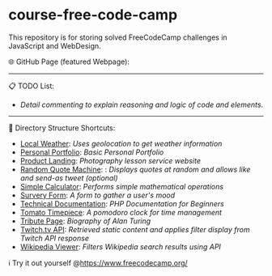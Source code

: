 # course-free-code-camp
This repository is for storing solved FreeCodeCamp challenges in JavaScript and WebDesign. 

🌐 GitHub Page (featured Webpage): 

---
📋 TODO List:
- *Detail commenting to explain reasoning and logic of code and elements*.

---
📂 Directory Structure Shortcuts:
- [Local Weather](https://github.com/yuelchen/course-free-code-camp/tree/master/Responsive%20Web%20Design%20Certification/Local%20Weather): 
*Uses geolocation to get weather information*
- [Personal Portfolio](https://github.com/yuelchen/course-free-code-camp/tree/master/Responsive%20Web%20Design%20Certification/Personal%20Portfolio): 
*Basic Personal Portfolio*
- [Product Landing](https://github.com/yuelchen/course-free-code-camp/tree/master/Responsive%20Web%20Design%20Certification/Product%20Landing): 
*Photography lesson service website*
- [Random Quote Machine](https://github.com/yuelchen/course-free-code-camp/tree/master/Responsive%20Web%20Design%20Certification/Random%20Quote%20Machine): : 
*Displays quotes at random and allows like and send-as tweet (optional)*
- [Simple Calculator](https://github.com/yuelchen/course-free-code-camp/tree/master/Responsive%20Web%20Design%20Certification/Simple%20Calculator): 
*Performs simple mathematical operations*
- [Survery Form](https://github.com/yuelchen/course-free-code-camp/tree/master/Responsive%20Web%20Design%20Certification/Survey%20Form): 
*A form to gather a user's mood*
- [Technical Documentation](https://github.com/yuelchen/course-free-code-camp/tree/master/Responsive%20Web%20Design%20Certification/Technical%20Documentation): 
*PHP Documentation for Beginners*
- [Tomato Timepiece](https://github.com/yuelchen/course-free-code-camp/tree/master/Responsive%20Web%20Design%20Certification/Tomato%20Timepiece): 
*A pomodoro clock for time management*
- [Tribute Page](https://github.com/yuelchen/course-free-code-camp/tree/master/Responsive%20Web%20Design%20Certification/Tribute%20Page): 
*Biography of Alan Turing*
- [Twitch.tv API](https://github.com/yuelchen/course-free-code-camp/tree/master/Responsive%20Web%20Design%20Certification/Twitch.tv%20API): 
*Retrieved static content and applies filter display from Twitch API response*
- [Wikipedia Viewer](https://github.com/yuelchen/course-free-code-camp/tree/master/Responsive%20Web%20Design%20Certification/Wikipedia%20Viewer): 
*Filters Wikipedia search results using API*


:information_source: Try it out yourself @https://www.freecodecamp.org/
